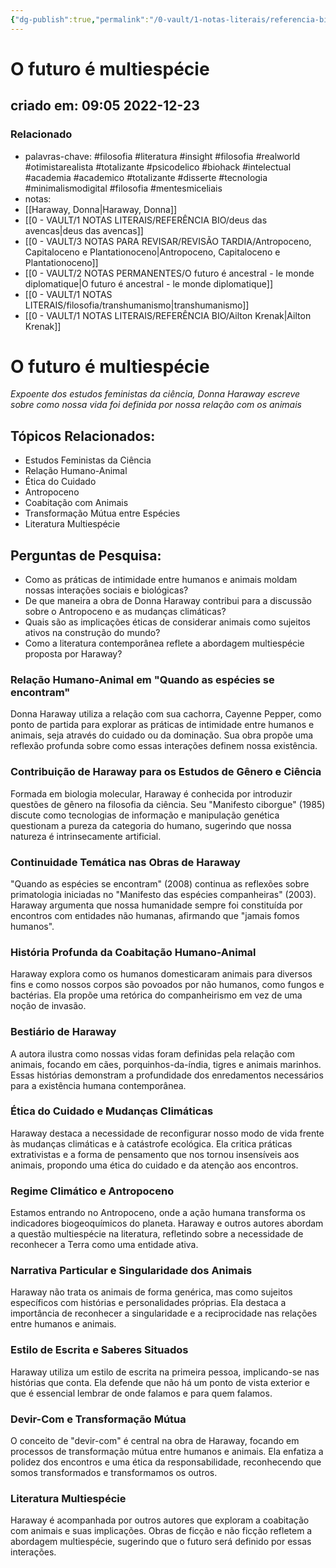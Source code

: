 ```yaml
---
{"dg-publish":true,"permalink":"/0-vault/1-notas-literais/referencia-bio/o-futuro-e-multiespecie/","tags":["filosofia","literatura","insight","realworld","otimistarealista","totalizante","psicodelico","biohack","intelectual","academia","academico","disserte","tecnologia","minimalismodigital"],"dgHomeLink":true,"dgShowLocalGraph":true,"dgShowFileTree":true,"dgEnableSearch":true,"noteIcon":""}
---
```


# O futuro é multiespécie
## criado em: 09:05 2022-12-23

### Relacionado
- palavras-chave: #filosofia #literatura #insight #filosofia #realworld #otimistarealista #totalizante #psicodelico #biohack #intelectual #academia #academico #totalizante #disserte #tecnologia #minimalismodigital #filosofia #mentesmiceliais 
- notas: 
- [[Haraway, Donna\|Haraway, Donna]]
- [[0 - VAULT/1 NOTAS LITERAIS/REFERÊNCIA BIO/deus das avencas\|deus das avencas]]
- [[0 - VAULT/3 NOTAS PARA REVISAR/REVISÃO TARDIA/Antropoceno, Capitaloceno e Plantationoceno\|Antropoceno, Capitaloceno e Plantationoceno]]
- [[0 - VAULT/2 NOTAS PERMANENTES/O futuro é ancestral - le monde diplomatique\|O futuro é ancestral - le monde diplomatique]]
- [[0 - VAULT/1 NOTAS LITERAIS/filosofia/transhumanismo\|transhumanismo]]
- [[0 - VAULT/1 NOTAS LITERAIS/REFERÊNCIA BIO/Ailton Krenak\|Ailton Krenak]]

# O futuro é multiespécie

*Expoente dos estudos feministas da ciência, Donna Haraway escreve sobre como nossa vida foi definida por nossa relação com os animais*

## Tópicos Relacionados:
- Estudos Feministas da Ciência
- Relação Humano-Animal
- Ética do Cuidado
- Antropoceno 
- Coabitação com Animais
- Transformação Mútua entre Espécies
- Literatura Multiespécie

## Perguntas de Pesquisa:
- Como as práticas de intimidade entre humanos e animais moldam nossas interações sociais e biológicas?
- De que maneira a obra de Donna Haraway contribui para a discussão sobre o Antropoceno e as mudanças climáticas?
- Quais são as implicações éticas de considerar animais como sujeitos ativos na construção do mundo?
- Como a literatura contemporânea reflete a abordagem multiespécie proposta por Haraway?

### **Relação Humano-Animal em "Quando as espécies se encontram"**
Donna Haraway utiliza a relação com sua cachorra, Cayenne Pepper, como ponto de partida para explorar as práticas de intimidade entre humanos e animais, seja através do cuidado ou da dominação. Sua obra propõe uma reflexão profunda sobre como essas interações definem nossa existência.

### **Contribuição de Haraway para os Estudos de Gênero e Ciência**
Formada em biologia molecular, Haraway é conhecida por introduzir questões de gênero na filosofia da ciência. Seu "Manifesto ciborgue" (1985) discute como tecnologias de informação e manipulação genética questionam a pureza da categoria do humano, sugerindo que nossa natureza é intrinsecamente artificial.

### **Continuidade Temática nas Obras de Haraway**
"Quando as espécies se encontram" (2008) continua as reflexões sobre primatologia iniciadas no "Manifesto das espécies companheiras" (2003). Haraway argumenta que nossa humanidade sempre foi constituída por encontros com entidades não humanas, afirmando que "jamais fomos humanos".

### **História Profunda da Coabitação Humano-Animal**
Haraway explora como os humanos domesticaram animais para diversos fins e como nossos corpos são povoados por não humanos, como fungos e bactérias. Ela propõe uma retórica do companheirismo em vez de uma noção de invasão.

### **Bestiário de Haraway**
A autora ilustra como nossas vidas foram definidas pela relação com animais, focando em cães, porquinhos-da-índia, tigres e animais marinhos. Essas histórias demonstram a profundidade dos enredamentos necessários para a existência humana contemporânea.

### **Ética do Cuidado e Mudanças Climáticas**
Haraway destaca a necessidade de reconfigurar nosso modo de vida frente às mudanças climáticas e à catástrofe ecológica. Ela critica práticas extrativistas e a forma de pensamento que nos tornou insensíveis aos animais, propondo uma ética do cuidado e da atenção aos encontros.

### **Regime Climático e Antropoceno**
Estamos entrando no Antropoceno, onde a ação humana transforma os indicadores biogeoquímicos do planeta. Haraway e outros autores abordam a questão multiespécie na literatura, refletindo sobre a necessidade de reconhecer a Terra como uma entidade ativa.

### **Narrativa Particular e Singularidade dos Animais**
Haraway não trata os animais de forma genérica, mas como sujeitos específicos com histórias e personalidades próprias. Ela destaca a importância de reconhecer a singularidade e a reciprocidade nas relações entre humanos e animais.

### **Estilo de Escrita e Saberes Situados**
Haraway utiliza um estilo de escrita na primeira pessoa, implicando-se nas histórias que conta. Ela defende que não há um ponto de vista exterior e que é essencial lembrar de onde falamos e para quem falamos.

### **Devir-Com e Transformação Mútua**
O conceito de "devir-com" é central na obra de Haraway, focando em processos de transformação mútua entre humanos e animais. Ela enfatiza a polidez dos encontros e uma ética da responsabilidade, reconhecendo que somos transformados e transformamos os outros.

### **Literatura Multiespécie**
Haraway é acompanhada por outros autores que exploram a coabitação com animais e suas implicações. Obras de ficção e não ficção refletem a abordagem multiespécie, sugerindo que o futuro será definido por essas interações.
